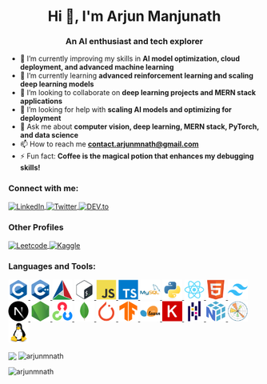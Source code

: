 <h1 align="center">Hi 👋, I'm Arjun Manjunath</h1>
<h3 align="center">An AI enthusiast and tech explorer</h3>

- 🔭 I’m currently improving my skills in **AI model optimization, cloud deployment, and advanced machine learning**  
- 🌱 I’m currently learning **advanced reinforcement learning and scaling deep learning models**  
- 👯 I’m looking to collaborate on **deep learning projects and MERN stack applications**  
- 🤝 I’m looking for help with **scaling AI models and optimizing for deployment**  
- 💬 Ask me about **computer vision, deep learning, MERN stack, PyTorch, and data science**  
- 📫 How to reach me **contact.arjunmnath@gmail.com**  
- ⚡ Fun fact: **Coffee is the magical potion that enhances my debugging skills!**

<h3 align="left">Connect with me:</h3>
<p align="left">
<a href="https://linkedin.com/in/arjunmnath" target="blank">
  <img align="center" src="https://cdn-icons-png.flaticon.com/512/174/174857.png" alt="LinkedIn" height="30" width="30" />
</a>
<a href="https://twitter.com/arjunmnath" target="blank">
  <img align="center" src="https://cdn-icons-png.flaticon.com/512/733/733579.png" alt="Twitter" height="30" width="30" />
</a>
<a href="https://dev.to/arjunmnath" target="blank">
    <img align="center" src="https://dev-to-uploads.s3.amazonaws.com/uploads/articles/8j7kvp660rqzt99zui8e.png" alt="DEV.to" height="40" width="40" />
</a>
</p>

<h3> Other Profiles</h3>
<p>
  <a href="https://leetcode.com/arjunmnath/" target="_blank">
        <img align="center" src="https://upload.wikimedia.org/wikipedia/commons/1/19/LeetCode_logo_black.png" alt="Leetcode" height="40" />
  </a>
  <a href="https://www.kaggle.com/arjunmnath" target="_blank">
    <img align="center" src="https://cdn.jsdelivr.net/gh/devicons/devicon@latest/icons/kaggle/kaggle-original-wordmark.svg" alt="Kaggle" height="60" />
  </a>
</p>


<h3 align="left">Languages and Tools:</h3>
<p align="left">
  <a href="https://www.cprogramming.com/" target="_blank">
    <img src="https://raw.githubusercontent.com/devicons/devicon/master/icons/c/c-original.svg" alt="c" width="40" height="40"/> 
  </a>
  <a href="https://www.w3schools.com/cpp/" target="_blank"> 
    <img src="https://raw.githubusercontent.com/devicons/devicon/master/icons/cplusplus/cplusplus-original.svg" alt="cplusplus" width="40" height="40"/> 
  </a> 
    <a href="https://cmake.org" target="_blank"> 
    <img src="https://raw.githubusercontent.com/devicons/devicon/master/icons/cmake/cmake-original.svg" alt="cplusplus" width="40" height="40"/> 
  </a> 
    <a href="https://www.gnu.org/software/bash/" target="_blank"> 
    <img src="https://raw.githubusercontent.com/devicons/devicon/master/icons/bash/bash-original.svg" alt="cplusplus" width="40" height="40"/> 
  </a> 
  <a href="https://developer.mozilla.org/en-US/docs/Web/JavaScript" target="_blank"> <img src="https://raw.githubusercontent.com/devicons/devicon/master/icons/javascript/javascript-original.svg" alt="javascript" width="40" height="40"/> </a> 
    <a href="https://www.typescriptlang.org" target="_blank"> <img src="https://raw.githubusercontent.com/devicons/devicon/master/icons/typescript/typescript-original.svg" alt="javascript" width="40" height="40"/> </a> 
<a href="https://www.mysql.com/" target="_blank"> <img src="https://raw.githubusercontent.com/devicons/devicon/master/icons/mysql/mysql-original-wordmark.svg" alt="mysql" width="40" height="40"/> </a> 
<a href="https://www.python.org" target="_blank"> <img src="https://raw.githubusercontent.com/devicons/devicon/master/icons/python/python-original.svg" alt="python" width="40" height="40"/> </a> 
<a href="https://reactjs.org/" target="_blank"> <img src="https://raw.githubusercontent.com/devicons/devicon/master/icons/react/react-original.svg" alt="react" width="40" height="40"/> </a> 
<a href="https://developer.mozilla.org/en-US/docs/Web/HTML" target="_blank"> <img src="https://raw.githubusercontent.com/devicons/devicon/master/icons/html5/html5-original.svg" alt="react" width="40" height="40"/> </a>   
<a href="https://tailwindcss.com" target="_blank"> <img src="https://raw.githubusercontent.com/devicons/devicon/master/icons/tailwindcss/tailwindcss-original.svg" alt="react" width="40" height="40"/> </a> 
  <a href="https://nextjs.org" target="_blank"> <img src="https://raw.githubusercontent.com/devicons/devicon/master/icons/nextjs/nextjs-original.svg" alt="react" width="40" height="40"/> </a> 
<a href="https://nodejs.org" target="_blank"> <img src="https://raw.githubusercontent.com/devicons/devicon/master/icons/nodejs/nodejs-original.svg" alt="nodejs" width="40" height="40"/> </a> 
<a href="https://opencv.org/" target="_blank"> <img src="https://raw.githubusercontent.com/devicons/devicon/master/icons/opencv/opencv-original.svg" alt="opencv" width="40" height="40"/> </a> 
<a href="https://www.mongodb.com/" target="_blank"> <img src="https://raw.githubusercontent.com/devicons/devicon/master/icons/mongodb/mongodb-original.svg" alt="mongodb" width="40" height="40"/> </a> 
<a href="https://www.pytorch.org" target="_blank"> <img src="https://raw.githubusercontent.com/devicons/devicon/master/icons/pytorch/pytorch-original.svg" alt="pytorch" width="40" height="40"/> </a> 
<a href="https://www.tensorflow.org/" target="_blank"> <img src="https://raw.githubusercontent.com/devicons/devicon/master/icons/tensorflow/tensorflow-original.svg" alt="tensorflow" width="40" height="40"/> </a> 
<a href="https://scikit-learn.org/stable" target="_blank"> <img src="https://raw.githubusercontent.com/devicons/devicon/master/icons/scikitlearn/scikitlearn-original.svg" alt="pytorch" width="40" height="40"/> </a> 
  <a href="https://keras.io" target="_blank"> <img src="https://raw.githubusercontent.com/devicons/devicon/master/icons/keras/keras-original.svg" alt="pytorch" width="40" height="40"/> </a> 
  <a href="https://pandas.pydata.org" target="_blank"> <img src="https://raw.githubusercontent.com/devicons/devicon/master/icons/pandas/pandas-original.svg" alt="pytorch" width="40" height="40"/> </a> 
    <a href="https://numpy.org" target="_blank"> <img src="https://raw.githubusercontent.com/devicons/devicon/master/icons/numpy/numpy-original.svg" alt="pytorch" width="40" height="40"/> </a> 
      <a href="https://matplotlib.org" target="_blank"> <img src="https://raw.githubusercontent.com/devicons/devicon/master/icons/matplotlib/matplotlib-original.svg" alt="pytorch" width="40" height="40"/> </a> 
<a href="https://www.linux.org" target="_blank"> <img src="https://raw.githubusercontent.com/devicons/devicon/master/icons/linux/linux-original.svg" alt="linux" width="40" height="40"/> </a>
</p>
<p>
    <img align="center" src="https://github-readme-stats.vercel.app/api/top-langs/?username=arjunmnath&theme=dracula&hide_langs_below=1" />
  <img align="center" src="https://github-readme-stats.vercel.app/api?username=arjunmnath&show_icons=true&locale=en&theme=dracula&line_height=27" alt="arjunmnath" />
</p>

<p align="left"> <img src="https://komarev.com/ghpvc//?username=arjunmnath&label=Views&color=17fc3d&style=flat" alt="arjunmnath" /> </p>
